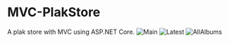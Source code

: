 # MVC-PlakStore
 A plak store with MVC using ASP.NET Core.
![Main](https://www.linkpicture.com/q/159023222-873fd1c3-12d7-4332-b498-ae108e3d0496.jpg)
![Latest](https://www.linkpicture.com/q/159023249-a3b8cb94-46d5-49b3-82e1-aa22623ce654.jpg)
![AllAlbums](https://www.linkpicture.com/q/159023264-2759d610-3e79-4638-b0f6-eafea5bd7ade.jpg)
